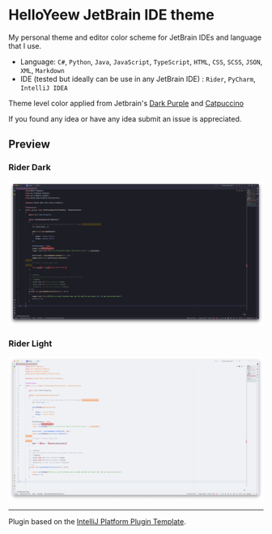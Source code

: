 # HelloYeew JetBrain IDE theme

<!-- Plugin description -->

My personal theme and editor color scheme for JetBrain IDEs and language that I use.

- Language: `C#`, `Python`, `Java`, `JavaScript`, `TypeScript`, `HTML`, `CSS`, `SCSS`, `JSON`, `XML`, `Markdown`
- IDE (tested but ideally can be use in any JetBrain IDE) : `Rider`, `PyCharm`, `IntelliJ IDEA`

Theme level color applied from Jetbrain's [Dark Purple](https://github.com/OlyaB/DarkPurpleTheme) and [Catpuccino](https://github.com/catppuccin/jetbrains)

<!-- Plugin description end -->

If you found any idea or have any idea submit an issue is appreciated.

## Preview

### Rider Dark

![Rider Dark](https://raw.githubusercontent.com/HelloYeew/helloyeew-jetbrain-theme/main/showcase/rider-dark.png)

### Rider Light

![Rider Light](https://raw.githubusercontent.com/HelloYeew/helloyeew-jetbrain-theme/main/showcase/rider-light.png)

---
Plugin based on the [IntelliJ Platform Plugin Template][template].

[template]: https://github.com/JetBrains/intellij-platform-plugin-template
[docs:plugin-description]: https://plugins.jetbrains.com/docs/intellij/plugin-user-experience.html#plugin-description-and-presentation
